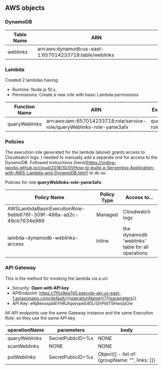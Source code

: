 ## AWS objects
### DynamoDB
| Table Name | ARN |
| ---------- | --- |
| weblinks | arn:aws:dynamodb:us-east-1:657014233718:table/weblinks |

### Lambda

Created 2 lambdas having:
* Runtime: Node.js 10.x,
* Permissions: Create a new role with basic Lambda permissions

| Function Name | ARN | Execution Role |
| ------------- | --- | -------------- |
| queryWeblinks | arn:aws:iam::657014233718:role/service-role/queryWeblinks-role-yanw3afx | queryWeblinks-role-yanw3afx |

### Policies
The execution role generated for the lambda (above) grants access to Cloudwatch logs. I needed to manually add a separate one for access to the DynamoDB. Followed instructions (here)[https://ordina-jworks.github.io/cloud/2018/10/01/How-to-build-a-Serverless-Application-with-AWS-Lambda-and-DynamoDB.html] to do so.

Policies for role **queryWeblinks-role-yanw3afx**:

| Policy Name | Policy Type | Access to... |
| ----------- | ----------- | ------------ |
| AWSLambdaBasicExecutionRole-9ebb676f-309f-498a-ad2c-49cb7634e989 | Managed | Cloudwatch logs |
| lambda-dynamodb-weblinks-access | Inline | the dynamodb 'weblinks' table for all operations |

### API Gateway
This is the method for invoking the lambda via a url.

- Security: **Open with API key**
- APIEndpoint: https://7fhx9eq7g5.execute-api.us-east-1.amazonaws.com/default/{{operationName}}?{{parameters}}
- API Key: eNj8evospb6YHRJhpwvpe540LrGhPtdT5HwslpOw

All API endpoints use the same Gateway instance and the same Execution Role, so they use the same API key.

| operationName | parameters | body |
| ------------- | ---------- | ---- |
| queryWeblinks | SecretPublicID=%s | NONE
| scanWeblinks | NONE | NONE
| putWeblinks | SecretPublicID=%s | Object[] - list of: {groupName: "", links: []}

